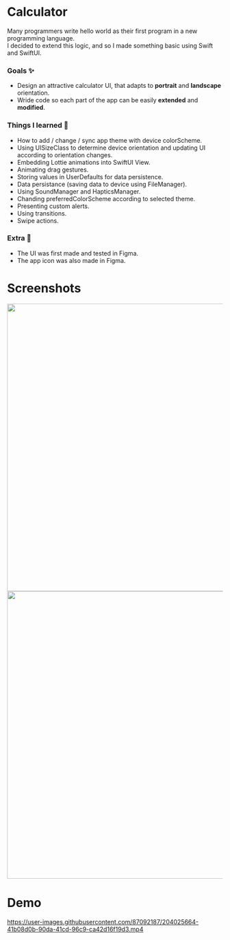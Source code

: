 # Calculator
Many programmers write hello world as their first program in a new programming language. <br />  I decided to extend this logic, and so I made something basic using Swift and SwiftUI.

### Goals ✨
- Design an attractive calculator UI, that adapts to **portrait** and **landscape** orientation.
- Wride code so each part of the app can be easily **extended** and **modified**. 

### Things I learned 🔭
- How to add / change / sync app theme with device colorScheme.
- Using UISizeClass to determine device orientation and updating UI according to orientation changes.
- Embedding Lottie animations into SwiftUI View.
- Animating drag gestures.
- Storing values in UserDefaults for data persistence.
- Data persistance (saving data to device using FileManager).
- Using SoundManager and HapticsManager.
- Chanding preferredColorScheme according to selected theme.
- Presenting custom alerts.
- Using transitions.
- Swipe actions.

### Extra 🤩
- The UI was first made and tested in Figma.
- The app icon was also made in Figma.

# Screenshots
<p float="center">
<img src="https://user-images.githubusercontent.com/87092187/204024023-c4a147e4-d94a-438b-afd7-1a1c81c383b8.jpg" height= "670"/>
<img src="https://user-images.githubusercontent.com/87092187/204025464-fe840457-8e23-4936-b251-524a7002092f.jpg" height= "670"/>
</p>

# Demo
https://user-images.githubusercontent.com/87092187/204025664-41b08d0b-90da-41cd-96c9-ca42d16f19d3.mp4

